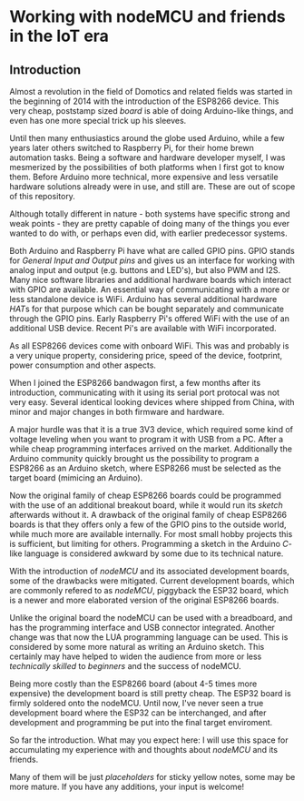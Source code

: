 # Working with nodeMCU and friends in the IoT era

## Introduction 
Almost a revolution in the field of Domotics and related fields was started in the beginning of 2014 with the introduction of the ESP8266 device. This very cheap, poststamp sized *board* is able of doing Arduino-like things, and even has one more special trick up his sleeves.

Until then many enthusiastics around the globe used Arduino, while a few years later others switched to Raspberry Pi, for their home brewn automation tasks. Being a software and hardware developer myself, I was mesmerized by the possibilities of both platforms when I first got to know them. Before Arduino more technical, more expensive and less versatile hardware solutions already were in use, and still are. These are out of scope of this repository. 

Although totally different in nature - both systems have specific strong and weak points - they are pretty capable of doing many of the things you ever wanted to do with, or perhaps even did, with earlier predecessor systems. 

Both Arduino and Raspberry Pi have what are called GPIO pins. GPIO stands for *General Input and Output pins* and gives us an interface for working with analog input and output (e.g. buttons and LED's), but also PWM and I2S. Many nice software libraries and additional hardware boards which interact with GPIO are available. An essential way of communicating with a more or less standalone device is WiFi. Arduino has several additional hardware *HAT*s for that purpose which can be bought separately and communicate through the GPIO pins. Early Raspberry Pi's offered WiFi with the use of an additional USB device. Recent Pi's are available with WiFi incorporated.

As all ESP8266 devices come with onboard WiFi. This was and probably is a very unique property, considering price, speed of the device, footprint, power consumption and other aspects.

When I joined the ESP8266 bandwagon first, a few months after its introduction, communicating with it using its serial port protocal was not very easy. Several identical looking devices where shipped from China, with minor and major changes in both firmware and hardware. 

A major hurdle was that it is a true 3V3 device, which required some kind of voltage leveling when you want to program it with USB from a PC. After a while cheap programming interfaces arrived on the market. Additionally the Arduino community quickly brought us the possibility to program a ESP8266 as an Arduino sketch, where ESP8266 must be selected as the target board (mimicing an Arduino). 

Now the original family of cheap ESP8266 boards could be programmed with the use of an additional breakout board, while it would run its *sketch* afterwards without it. A drawback of the original family of cheap ESP8266 boards is that they offers only a few of the GPIO pins to the outside world, while much more are available internally. For most small hobby projects this is sufficient, but limiting for others. Programming a sketch in the Arduino *C*-like language is considered awkward by some due to its technical nature. 

With the introduction of *nodeMCU* and its associated development boards, some of the drawbacks were mitigated. Current development boards, which are commonly refered to as *nodeMCU*, piggyback the ESP32 board, which is a newer and more elaborated version of the original ESP8266 boards.  

Unlike the original board the nodeMCU can be used with a breadboard, and has the programming interface and USB connector integrated. Another change was that now the LUA programming language can be used. This is considered by some more natural as writing an Arduino sketch. This certainly may have helped to widen the audience from more or less *technically skilled* to *beginners* and the success of nodeMCU.

Being more costly than the ESP8266 board (about 4-5 times more expensive) the development board is still pretty cheap. The ESP32 board is firmly soldered onto the nodeMCU. Until now, I've never seen a true development board where the ESP32 can be interchanged, and after development and programming be put into the final target enviroment. 

So far the introduction. What may you expect here: I will use this space for accumulating my experience with and thoughts about *nodeMCU* and its friends. 

Many of them will be just *placeholders* for sticky yellow notes, some may be more mature. If you have any additions, your input is welcome!










